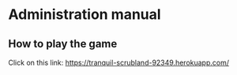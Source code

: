 # Administration manual 

## How to play the game
Click on this link: https://tranquil-scrubland-92349.herokuapp.com/
